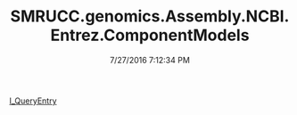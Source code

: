 ﻿---
title: SMRUCC.genomics.Assembly.NCBI.Entrez.ComponentModels
date: 7/27/2016 7:12:34 PM
---

[I_QueryEntry](T-SMRUCC.genomics.Assembly.NCBI.Entrez.ComponentModels.I_QueryEntry.html)
